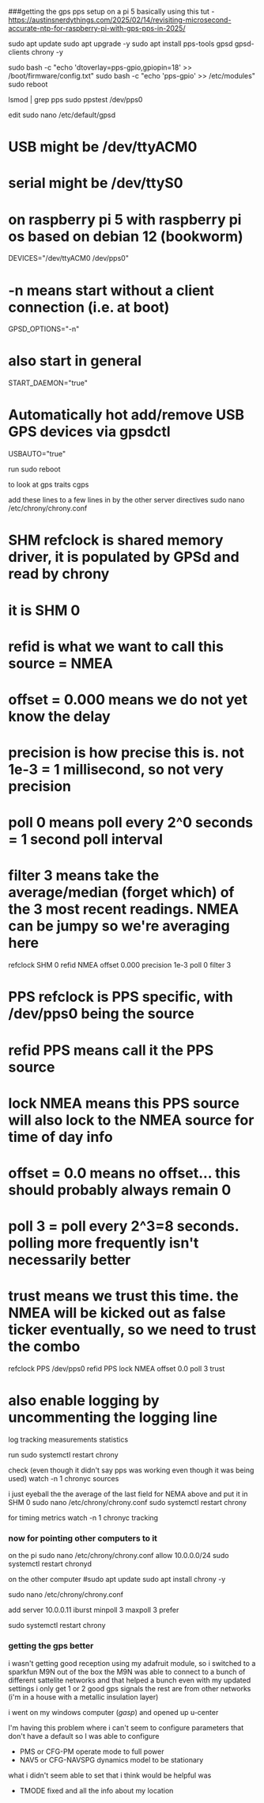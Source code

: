 ###getting the gps pps setup on a pi 5
basically using this tut - https://austinsnerdythings.com/2025/02/14/revisiting-microsecond-accurate-ntp-for-raspberry-pi-with-gps-pps-in-2025/


sudo apt update
sudo apt upgrade -y
sudo apt install pps-tools gpsd gpsd-clients chrony -y

sudo bash -c "echo 'dtoverlay=pps-gpio,gpiopin=18' >> /boot/firmware/config.txt"
sudo bash -c "echo 'pps-gpio' >> /etc/modules"
sudo reboot

lsmod | grep pps
sudo ppstest /dev/pps0

edit
sudo nano /etc/default/gpsd

# USB might be /dev/ttyACM0
# serial might be /dev/ttyS0
# on raspberry pi 5 with raspberry pi os based on debian 12 (bookworm)
DEVICES="/dev/ttyACM0 /dev/pps0"

# -n means start without a client connection (i.e. at boot)
GPSD_OPTIONS="-n"

# also start in general
START_DAEMON="true"

# Automatically hot add/remove USB GPS devices via gpsdctl
USBAUTO="true"

run
sudo reboot

to look at gps traits
cgps


add these lines to a few lines in by the other server directives
sudo nano /etc/chrony/chrony.conf
# SHM refclock is shared memory driver, it is populated by GPSd and read by chrony
# it is SHM 0
# refid is what we want to call this source = NMEA
# offset = 0.000 means we do not yet know the delay
# precision is how precise this is. not 1e-3 = 1 millisecond, so not very precision
# poll 0 means poll every 2^0 seconds = 1 second poll interval
# filter 3 means take the average/median (forget which) of the 3 most recent readings. NMEA can be jumpy so we're averaging here
refclock SHM 0 refid NMEA offset 0.000 precision 1e-3 poll 0 filter 3

# PPS refclock is PPS specific, with /dev/pps0 being the source
# refid PPS means call it the PPS source
# lock NMEA means this PPS source will also lock to the NMEA source for time of day info
# offset = 0.0 means no offset... this should probably always remain 0
# poll 3 = poll every 2^3=8 seconds. polling more frequently isn't necessarily better
# trust means we trust this time. the NMEA will be kicked out as false ticker eventually, so we need to trust the combo
refclock PPS /dev/pps0 refid PPS lock NMEA offset 0.0 poll 3 trust

# also enable logging by uncommenting the logging line
log tracking measurements statistics

run
sudo systemctl restart chrony

check (even though it didn't say pps was working even though it was being used)
watch -n 1 chronyc sources

i just eyeball the the average of the last field for NEMA above and put it in SHM 0
sudo nano /etc/chrony/chrony.conf
sudo systemctl restart chrony


for timing metrics
watch -n 1 chronyc tracking



### now for pointing other computers to it
on the pi
sudo nano /etc/chrony/chrony.conf
allow 10.0.0.0/24
sudo systemctl restart chronyd



on the other computer
#sudo apt update
sudo apt install chrony -y


sudo nano /etc/chrony/chrony.conf

add
server 10.0.0.11 iburst minpoll 3 maxpoll 3 prefer

sudo systemctl restart chrony


### getting the gps better
i wasn't getting good reception using my adafruit module, so i switched to a sparkfun M9N
out of the box the M9N was able to connect to a bunch of different sattelite networks and that helped a bunch
even with my updated settings i only get 1 or 2 good gps signals the rest are from other networks
(i'm in a house with a metallic insulation layer)


i went on my windows computer (*gasp*) and opened up u-center

I'm having this problem where i can't seem to configure parameters that don't have a default
so I was able to configure
- PMS or CFG-PM operate mode to full power
- NAV5 or CFG-NAVSPG dynamics model to be stationary 


what i didn't seem able to set that i think would be helpful was 
- TMODE fixed and all the info about my location



